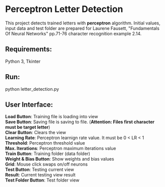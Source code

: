 # Perceptron Letter Detection

This project detects trained letters with **perceptron** algorithm. Initial values, input data and test folder are prepared for Laurene Fausett, "Fundamentals Of Neural Networks" pp.71-76 character recognition example 2.14.

## Requirements:
Python 3, Tkinter

## Run:
python letter_detection.py

## User Interface:

**Load Button**: Training file is loading into view<br/>
**Save Button**: Saving file is saving to file. (**Attention: Files first character must be target letter**) <br/>
**Clear Button**: Clears the view<br/>
**Learning Rate**: Perceptron learnign rate value. It must be 0 < LR < 1<br/>
**Threshold**: Perceptron threshold value<br/>
**Max. Iterations**: Perceptron maximum iterations value<br/>
**Train Button**: Training folder (data folder)<br/>
**Weight & Bias Button**: Show weights and bias values<br/>
**Grid**: Mouse click swaps on/off neurons<br/>
**Test Button**: Testing current view<br/>
**Result**: Current testing view result<br/>
**Test Folder Button**: Test folder view